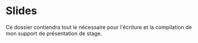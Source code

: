 # Slides
Ce dossier contiendra tout le nécessaire pour l'écriture et la compilation de mon support de présentation de stage.